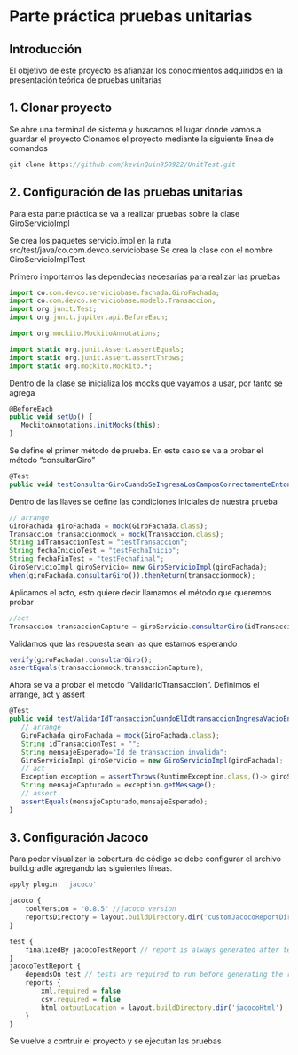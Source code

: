 # Parte práctica pruebas unitarias

## Introducción

El objetivo de este proyecto es afianzar los conocimientos adquiridos en la presentación teórica de pruebas unitarias

## 1. Clonar proyecto
Se abre una terminal de sistema y buscamos el lugar donde vamos a guardar el proyecto
Clonamos el proyecto mediante la siguiente línea de comandos
```jsx
git clone https://github.com/kevinQuin950922/UnitTest.git
```
##  2. Configuración de las pruebas unitarias

Para esta parte práctica se va a realizar pruebas sobre la clase GiroServicioImpl

Se crea los paquetes servicio.impl en la ruta src/test/java/co.com.devco.serviciobase
Se crea la clase con el nombre GiroServicioImplTest

Primero importamos las dependecias necesarias para realizar las pruebas
```jsx
import co.com.devco.serviciobase.fachada.GiroFachada;
import co.com.devco.serviciobase.modelo.Transaccion;
import org.junit.Test;
import org.junit.jupiter.api.BeforeEach;

import org.mockito.MockitoAnnotations;

import static org.junit.Assert.assertEquals;
import static org.junit.Assert.assertThrows;
import static org.mockito.Mockito.*;
```

Dentro de la clase se inicializa los mocks que vayamos a usar, por tanto se agrega
```jsx
@BeforeEach
public void setUp() {
   MockitoAnnotations.initMocks(this);
}
```
Se define el primer método de prueba. En este caso se va a probar el método “consultarGiro”
```jsx
@Test
public void testConsultarGiroCuandoSeIngresaLosCamposCorrectamenteEntoncesDebeCosultarGiro() {}
```
Dentro de las llaves se define las condiciones iniciales de nuestra prueba
```jsx
// arrange
GiroFachada giroFachada = mock(GiroFachada.class);
Transaccion transaccionmock = mock(Transaccion.class);
String idTransaccionTest = "testTransaccion";
String fechaInicioTest = "testFechaInicio";
String fechaFinTest = "testFechafinal";
GiroServicioImpl giroServicio= new GiroServicioImpl(giroFachada);
when(giroFachada.consultarGiro()).thenReturn(transaccionmock);
```
Aplicamos el acto, esto quiere decir llamamos el método que queremos probar
```jsx
//act
Transaccion transaccionCapture = giroServicio.consultarGiro(idTransaccionTest, fechaInicioTest, fechaFinTest);
```
Validamos que las respuesta sean las que estamos esperando
```jsx
verify(giroFachada).consultarGiro();
assertEquals(transaccionmock,transaccionCapture);
```
Ahora se va a probar el metodo “ValidarIdTransaccion”. Definimos el arrange, act y assert
```jsx
@Test
public void testValidarIdTransaccionCuandoElIdtransaccionIngresaVacioEntoncesSeDebeCapturarUnaExcepcion(){
   // arrange
   GiroFachada giroFachada = mock(GiroFachada.class);
   String idTransaccionTest = "";
   String mensajeEsperado="Id de transaccion invalida";
   GiroServicioImpl giroServicio = new GiroServicioImpl(giroFachada);
   // act
   Exception exception = assertThrows(RuntimeException.class,()-> giroServicio.validarIdTransaccion(idTransaccionTest));
   String mensajeCapturado = exception.getMessage();
   // assert
   assertEquals(mensajeCapturado,mensajeEsperado);
}
```
## 3. Configuración Jacoco

Para poder visualizar la cobertura de código se debe configurar el archivo build.gradle agregando las siguientes líneas.
```jsx
apply plugin: 'jacoco'

jacoco {
	toolVersion = "0.8.5" //jacoco version
	reportsDirectory = layout.buildDirectory.dir('customJacocoReportDir')
}

test {
	finalizedBy jacocoTestReport // report is always generated after tests run
}
jacocoTestReport {
	dependsOn test // tests are required to run before generating the report
	reports {
		xml.required = false
		csv.required = false
		html.outputLocation = layout.buildDirectory.dir('jacocoHtml')
	}
}
```
Se vuelve a contruir el proyecto y se ejecutan las pruebas
